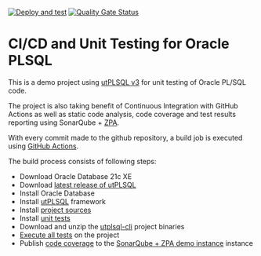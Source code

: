 [![Deploy and test](https://github.com/felipebz/utPLSQL-demo-project/actions/workflows/build.yml/badge.svg)](https://github.com/felipebz/utPLSQL-demo-project/actions/workflows/build.yml)
[![Quality Gate Status](https://sonarqube.felipezorzo.com.br/api/project_badges/measure?project=utPLSQL-demo-project&metric=alert_status)](https://sonarqube.felipezorzo.com.br/dashboard?id=utPLSQL-demo-project)

# CI/CD and Unit Testing for Oracle PLSQL

This is a demo project using [utPLSQL v3](https://github.com/utPLSQL/utPLSQL) for unit testing of Oracle PL/SQL code.

The project is also taking benefit of Continuous Integration with GitHub Actions as well as static code analysis, code coverage and test results reporting using SonarQube + [ZPA](https://github.com/felipebz/zpa).

With every commit made to the github repository, a build job is executed using [GitHub Actions](https://github.com/felipebz/utPLSQL-demo-project/actions).

The build process consists of following steps:
- Download Oracle Database 21c XE
- Download [latest release of utPLSQL](https://github.com/utPLSQL/utPLSQL/releases/latest)
- Install Oracle Database
- Install [utPLSQL](https://github.com/utPLSQL/utPLSQL) framework
- Install [project sources](source/install.sh)
- Install [unit tests](test/install.sh)
- Download and unzip the [utplsql-cli](https://github.com/utPLSQL/utPLSQL-cli) project binaries
- [Execute all tests](test/run.sh) on the project
- Publish [code coverage](https://sonarqube.felipezorzo.com.br/component_measures?metric=coverage&id=utPLSQL-demo-project) to the [SonarQube + ZPA demo instance](https://sonarqube.felipezorzo.com.br/) instance
